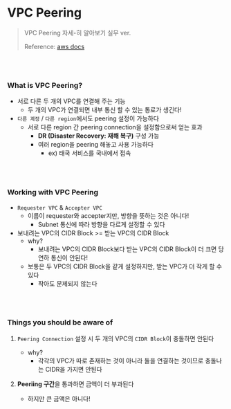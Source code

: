 # VPC Peering

> VPC Peering 자세-히 알아보기 실무 ver.
>
> Reference: [aws docs](https://docs.aws.amazon.com/vpc/latest/peering/what-is-vpc-peering.html)

<br>

<br>

### What is VPC Peering?

- 서로 다른 두 개의 VPC를 연결해 주는 기능
  - 두 개의 VPC가 연결되면 내부 통신 할 수 있는 통로가 생긴다!
- `다른 계정` / `다른 region`에서도 peering 설정이 가능하다
  - 서로 다른 region 간 peering connection을 설정함으로써 얻는 효과
    - **DR (Disaster Recovery: 재해 복구)** 구성 가능
    - 여러 region을 peering 해놓고 사용 가능하다
      - ex) 태국 서비스를 국내에서 접속

<br>

<br>

### Working with VPC Peering

- `Requester VPC` & `Accepter VPC`
  - 이름이 requester와 accepter지만, 방향을 뜻하는 것은 아니다!
    - Subnet 통신에 따라 방향을 다르게 설정할 수 있다
- 보내려는 VPC의 CIDR Block >= 받는 VPC의 CIDR Block
  - why?
    - 보내려는 VPC의 CIDR Block보다 받는 VPC의 CIDR Block이 더 크면 당연하 통신이 안된다!
  - 보통은 두 VPC의 CIDR Block을 같게 설정하지만, 받는 VPC가 더 작게 할 수 있다
    - 작아도 문제되지 않는다

<br>

<br>

### Things you should be aware of

1. `Peering Connection` 설정 시 두  개의 VPC의 `CIDR Block`이 충돌하면 안된다
   - why?
     - 각각의 VPC가 따로 존재하는 것이 아니라 둘을 연결하는 것이므로 충돌나는 CIDR을 가지면 안된다

2. **Peeriing 구간**을 통과하면 금액이 더 부과된다
   - 하지만 큰 금액은 아니다!